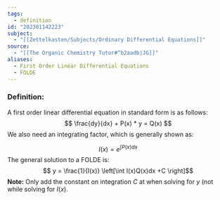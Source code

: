 ```yaml
---
tags:
  - definition
id: "202301142223"
subject:
  - "[[Zettelkasten/Subjects/Ordinary Differential Equations]]"
source:
  - "[[The Organic Chemistry Tutor#^b2aadb|JG]]"
aliases:
  - First Order Linear Differential Equations
  - FOLDE
---
```

### Definition:
A first order linear differential equation in standard form is as follows:
$$ \frac{dy}{dx} + P(x) * y = Q(x) $$
We also need an integrating factor, which is generally shown as:

$$ I(x) = e^{\int P(x) dx} $$
The general solution to a FOLDE is:
$$ y = \frac{1}{I(x)} \left[\int I(x)Q(x)dx +C \right]$$
**Note:** Only add the constant on integration $C$ at when solving for $y$ (not while solving for $I(x)$.